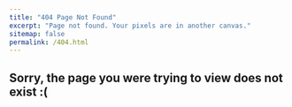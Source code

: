 ```yaml
---
title: "404 Page Not Found"
excerpt: "Page not found. Your pixels are in another canvas."
sitemap: false
permalink: /404.html
---
```


## Sorry, the page you were trying to view does not exist :(

<!-- <script type="text/javascript">
  var GOOG_FIXURL_LANG = 'en';
  var GOOG_FIXURL_SITE = '{{ site.url }}'
</script>
<script type="text/javascript"
  src="//linkhelp.clients.google.com/tbproxy/lh/wm/fixurl.js">
</script> -->

